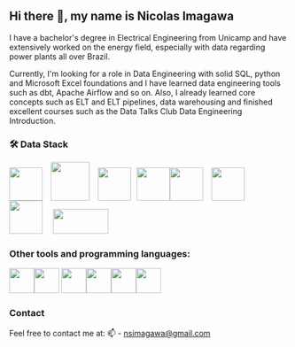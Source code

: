 ## Hi there 👋, my name is Nicolas Imagawa

I have a bachelor's degree in Electrical Engineering from Unicamp and have extensively worked on the energy field, especially with data regarding power plants all over Brazil.

Currently, I'm looking for a role in Data Engineering with solid SQL, python and Microsoft Excel foundations and I have learned data engineering tools such as dbt, Apache Airflow and so on. Also, I already learned core concepts such as ELT and ELT pipelines, data warehousing and finished excellent courses such as the Data Talks Club Data Engineering Introduction.

### 🛠️ Data Stack
<img src="https://cdn.jsdelivr.net/gh/devicons/devicon@latest/icons/python/python-original-wordmark.svg" width="60" height="60" style="margin-right: 15px;" /><img src="https://cdn.jsdelivr.net/gh/devicons/devicon@latest/icons/googlecloud/googlecloud-original.svg" width="70" height="70" style="margin-right: 15px;" /><img src="https://cdn.jsdelivr.net/gh/devicons/devicon@latest/icons/apacheairflow/apacheairflow-original.svg" width="60" height="60" /><img src="https://github.com/user-attachments/assets/79abfbb2-b885-4887-9c98-a8cd239c3ad3" width="60" height="60" style="margin-left: 10px;" style="margin-right: 15px;" /><img src="https://cdn.jsdelivr.net/gh/devicons/devicon@latest/icons/postgresql/postgresql-plain-wordmark.svg" width="60" height="60" style="margin-right: 15px;" /><img src="https://cdn.jsdelivr.net/gh/devicons/devicon@latest/icons/oracle/oracle-original.svg" width="60" height="60" style="margin-right: 15px;" /><img src="https://cdn.jsdelivr.net/gh/devicons/devicon@latest/icons/mysql/mysql-original-wordmark.svg" width="60" height="60" style="margin-right: 15px;" />
<img src="https://github.com/user-attachments/assets/2a01a309-085c-451c-a794-3cc23d5db9c2" width="100" height="45" style="margin-top: 10px;" style="margin-right: 15px;" />
          
### Other tools and programming languages:

<img src="https://cdn.jsdelivr.net/gh/devicons/devicon@latest/icons/linux/linux-original.svg" width="45" height="45" /><img src="https://cdn.jsdelivr.net/gh/devicons/devicon@latest/icons/c/c-original.svg" width="45" height="45" /> <img src="https://cdn.jsdelivr.net/gh/devicons/devicon@latest/icons/arduino/arduino-original-wordmark.svg" width="45" height="45" /><img src="https://cdn.jsdelivr.net/gh/devicons/devicon@latest/icons/html5/html5-plain-wordmark.svg" width="45" height="45" /><img src="https://cdn.jsdelivr.net/gh/devicons/devicon@latest/icons/css3/css3-plain-wordmark.svg" width="45" height="45" /><img src="https://cdn.jsdelivr.net/gh/devicons/devicon@latest/icons/javascript/javascript-original.svg" width="45" height="45" />

### Contact
Feel free to contact me at:
📫 - nsimagawa@gmail.com

<!--
**NicolasImagawa/NicolasImagawa** is a ✨ _special_ ✨ repository because its `README.md` (this file) appears on your GitHub profile.

Here are some ideas to get you started:

- 🔭 I’m currently working on ...
- 🌱 I’m currently learning ...
- 👯 I’m looking to collaborate on ...
- 🤔 I’m looking for help with ...
- 💬 Ask me about ...
- 📫 How to reach me: ...
- 😄 Pronouns: ...
- ⚡ Fun fact: ...
-->

